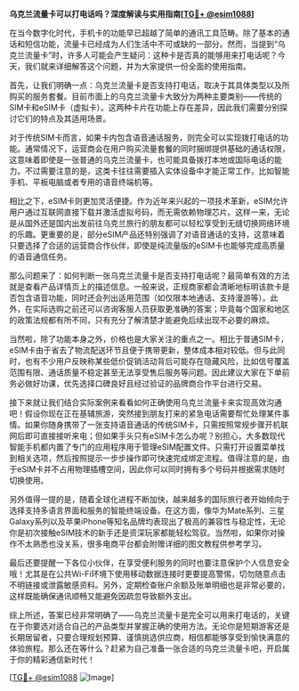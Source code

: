 **乌克兰流量卡可以打电话吗？深度解读与实用指南[[TG💪+ @esim1088](https://t.me/s/esim1088)]**

在当今数字化时代，手机卡的功能早已超越了简单的通讯工具范畴。除了基本的通话和短信功能，流量卡已经成为人们生活中不可或缺的一部分。然而，当提到“乌克兰流量卡”时，许多人可能会产生疑问：这种卡是否真的能够用来打电话呢？今天，我们就来详细解答这个问题，并为大家提供一份全面的使用指南。

首先，让我们明确一点：乌克兰流量卡是否支持打电话，取决于其具体类型以及所购买的服务套餐。目前市面上的乌克兰流量卡大致分为两种主要类别——传统的SIM卡和eSIM卡（虚拟卡）。这两种卡片在功能上存在差异，因此我们需要分别探讨它们的特点及其适用场景。

对于传统SIM卡而言，如果卡内包含语音通话服务，则完全可以实现拨打电话的功能。通常情况下，运营商会在用户购买流量套餐的同时捆绑提供基础的通话权限，这意味着即使是一张普通的乌克兰流量卡，也可能具备拨打本地或国际电话的能力。不过需要注意的是，这类卡往往需要插入实体设备中才能正常工作，比如智能手机、平板电脑或者专用的语音终端机等。

相比之下，eSIM卡则更加灵活便捷。作为近年来兴起的一项技术革新，eSIM允许用户通过互联网直接下载并激活虚拟号码，而无需依赖物理芯片。这样一来，无论是从国外还是国内出发前往乌克兰旅行的朋友都可以轻松享受到无缝切换网络环境的乐趣。更重要的是，部分eSIM产品还特别强调了对语音通话的支持，这意味着只要选择了合适的运营商合作伙伴，即使是纯流量版的eSIM卡也能够完成高质量的语音通信任务。

那么问题来了：如何判断一张乌克兰流量卡是否支持打电话呢？最简单有效的方法就是查看产品详情页上的描述信息。一般来说，正规商家都会清晰地标明该款卡是否包含语音功能，同时还会列出适用范围（如仅限本地通话、支持漫游等）。此外，在实际选购之前还可以咨询客服人员获取更准确的答案；毕竟每个国家和地区的政策法规都有所不同，只有充分了解清楚才能避免后续出现不必要的麻烦。

当然啦，除了功能本身之外，价格也是大家关注的重点之一。相比于普通SIM卡，eSIM卡由于省去了物流配送环节且便于携带更新，整体成本相对较低。但与此同时，也有不少用户反映称某些低价促销活动背后可能存在隐藏风险，比如信号覆盖范围有限、通话质量不稳定甚至无法享受售后服务等问题。因此建议大家在下单前务必做好功课，优先选择口碑良好且经过验证的品牌商合作平台进行交易。

接下来就让我们结合实际案例来看看如何正确使用乌克兰流量卡来实现高效沟通吧！假设你现在正在基辅旅游，突然接到朋友打来的紧急电话需要帮忙处理某件事情。如果你随身携带了一张支持语音通话的传统SIM卡，只需按照常规步骤开机联网后即可直接接听来电；但如果手头只有eSIM卡怎么办呢？别担心，大多数现代智能手机都内置了专门的应用程序用于管理eSIM配置文件。只需打开设置菜单找到相关选项，然后按照提示一步步操作即可快速完成绑定流程。值得注意的是，由于eSIM卡并不占用物理插槽空间，因此你可以同时拥有多个号码并根据需求随时切换使用。

另外值得一提的是，随着全球化进程不断加快，越来越多的国际旅行者开始倾向于选择支持多语言界面和服务的智能终端设备。在这方面，像华为Mate系列、三星Galaxy系列以及苹果iPhone等知名品牌均表现出了极高的兼容性与稳定性，无论你是初次接触eSIM技术的新手还是资深玩家都能轻松驾驭。当然啦，如果你对操作不太熟悉也没关系，很多电商平台都会附赠详细的图文教程供参考学习。

最后还要提醒一下各位小伙伴，在享受便利服务的同时也要注意保护个人信息安全哦！尤其是在公共Wi-Fi环境下使用移动数据连接时更要提高警惕，切勿随意点击不明链接或泄露敏感资料。另外，定期检查账户余额及账单明细也是非常必要的，这样既能确保通讯顺畅又能避免因疏忽导致额外支出。

综上所述，答案已经非常明确了——乌克兰流量卡是完全可以用来打电话的，关键在于你要选对适合自己的产品类型并掌握正确的使用方法。无论你是短期游客还是长期居留者，只要合理规划预算、谨慎挑选供应商，相信都能够享受到愉快满意的体验旅程。那么还在等什么？赶紧为自己准备一张合适的乌克兰流量卡吧，开启属于你的精彩通信新时代！

[[TG💪+ @esim1088](https://t.me/s/esim1088) ![Image](https://i.postimg.cc/4NQfJmqS/Snipaste-2025-05-13-00-14-12.png)]